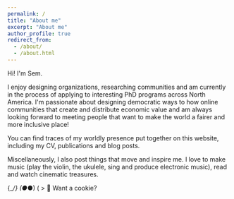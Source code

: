 ```yaml
---
permalink: /
title: "About me"
excerpt: "About me"
author_profile: true
redirect_from: 
  - /about/
  - /about.html
---
```


Hi! I'm Sem. 

I enjoy designing organizations, researching communities and am currently in the process of applying to interesting PhD programs across North America. I'm passionate about designing democratic ways to how online communities that create and distribute economic value and am always looking forward to meeting people that want to make the world a fairer and more inclusive place! 

You can find traces of my worldly presence put together on this website, including my CV, publications and blog posts. 

Miscellaneously, I also post things that move and inspire me. I love to make music (play the violin, the ukulele, sing and produce electronic music), read and watch cinematic treasures.

{\__/}
(●_●)
( > 🍪 Want a cookie?   
